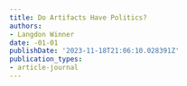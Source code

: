 ```yaml
---
title: Do Artifacts Have Politics?
authors:
- Langdon Winner
date: -01-01
publishDate: '2023-11-18T21:06:10.028391Z'
publication_types:
- article-journal
---
```


